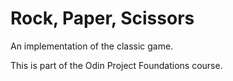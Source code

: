 # Rock, Paper, Scissors

An implementation of the classic game.

This is part of the Odin Project Foundations course.
